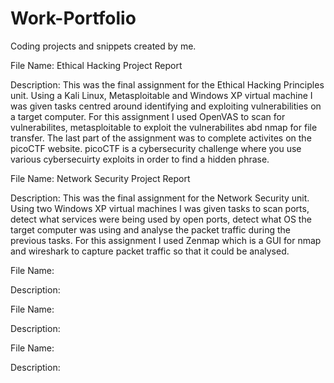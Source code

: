 # Work-Portfolio
Coding projects and snippets created by me.

File Name: Ethical Hacking Project Report

Description: This was the final assignment for the Ethical Hacking Principles unit.  Using a Kali Linux, Metasploitable  and Windows XP virtual machine I was given tasks centred around identifying and exploiting vulnerabilities on a target computer.  For this assignment I used OpenVAS to scan for vulnerabilites, metasploitable to exploit the vulnerabilites abd nmap for file transfer.  The last part of the assignment was to complete activites on the picoCTF website.  picoCTF is a cybersecurity challenge where you use various cybersecuirty exploits in order to find a hidden phrase.

File Name: Network Security Project Report

Description: This was the final assignment for the Network Security unit.  Using two Windows XP virtual machines I was given tasks to scan ports, detect what services were being used by open ports, detect what OS the target computer was using and analyse the packet traffic during the previous tasks.  For this assignment I used Zenmap which is a GUI for nmap and wireshark to capture packet traffic so that it could be analysed.

File Name:

Description:

File Name:

Description:

File Name:

Description:
